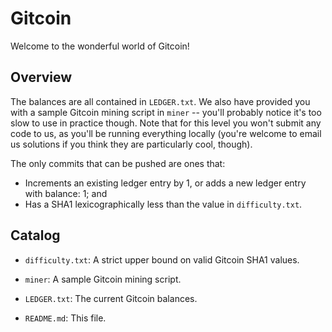 # Gitcoin

Welcome to the wonderful world of Gitcoin!

## Overview

The balances are all contained in `LEDGER.txt`. We also have provided
you with a sample Gitcoin mining script in `miner` -- you'll probably
notice it's too slow to use in practice though. Note that for this
level you won't submit any code to us, as you'll be running everything
locally (you're welcome to email us solutions if you think they are
particularly cool, though).

The only commits that can be pushed are ones that:

- Increments an existing ledger entry by 1, or adds a new ledger entry
  with balance: 1; and
- Has a SHA1 lexicographically less than the value in `difficulty.txt`.

## Catalog

- `difficulty.txt`: A strict upper bound on valid Gitcoin SHA1 values.

- `miner`: A sample Gitcoin mining script.

- `LEDGER.txt`: The current Gitcoin balances.

- `README.md`: This file.
